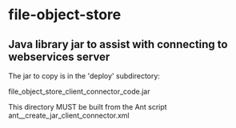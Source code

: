 # file-object-store

## Java library jar to assist with connecting to webservices server

The jar to copy is in the 'deploy' subdirectory:

file_object_store_client_connector_code.jar


This directory MUST be built from the Ant script ant__create_jar_client_connector.xml
